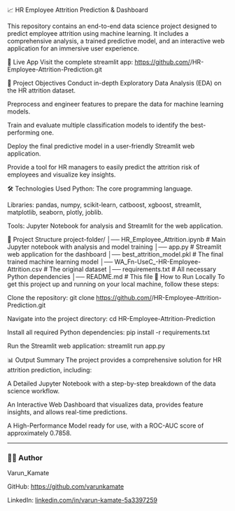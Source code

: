 📈 HR Employee Attrition Prediction & Dashboard

This repository contains an end-to-end data science project designed to predict employee attrition using machine learning. It includes a comprehensive analysis, a trained predictive model, and an interactive web application for an immersive user experience.

🔗 Live App
Visit the complete streamlit app:
https://github.com/<your-username>/HR-Employee-Attrition-Prediction.git

📌 Project Objectives
Conduct in-depth Exploratory Data Analysis (EDA) on the HR attrition dataset.

Preprocess and engineer features to prepare the data for machine learning models.

Train and evaluate multiple classification models to identify the best-performing one.

Deploy the final predictive model in a user-friendly Streamlit web application.

Provide a tool for HR managers to easily predict the attrition risk of employees and visualize key insights.

🛠️ Technologies Used
Python: The core programming language.

Libraries: pandas, numpy, scikit-learn, catboost, xgboost, streamlit, matplotlib, seaborn, plotly, joblib.

Tools: Jupyter Notebook for analysis and Streamlit for the web application.

📁 Project Structure
project-folder/
│── HR_Employee_Attrition.ipynb   # Main Jupyter notebook with analysis and model training
│── app.py                        # Streamlit web application for the dashboard
│── best_attrition_model.pkl      # The final trained machine learning model
│── WA_Fn-UseC_-HR-Employee-Attrition.csv  # The original dataset
│── requirements.txt              # All necessary Python dependencies
│── README.md                     # This file
🚀 How to Run Locally
To get this project up and running on your local machine, follow these steps:

Clone the repository:
git clone https://github.com/<your-username>/HR-Employee-Attrition-Prediction.git

Navigate into the project directory:
cd HR-Employee-Attrition-Prediction

Install all required Python dependencies:
pip install -r requirements.txt

Run the Streamlit web application:
streamlit run app.py

📊 Output Summary
The project provides a comprehensive solution for HR attrition prediction, including:

A Detailed Jupyter Notebook with a step-by-step breakdown of the data science workflow.

An Interactive Web Dashboard that visualizes data, provides feature insights, and allows real-time predictions.

A High-Performance Model ready for use, with a ROC-AUC score of approximately 0.7858.


-----

### 🙋‍♂️ Author

Varun_Kamate

GitHub: https://github.com/varunkamate

LinkedIn: [linkedin.com/in/varun-kamate-5a3397259](https://www.linkedin.com/in/varun-kamate-5a3397259)
